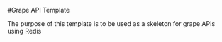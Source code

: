 #Grape API Template

The purpose of this template is to be used as a skeleton for grape APIs using Redis